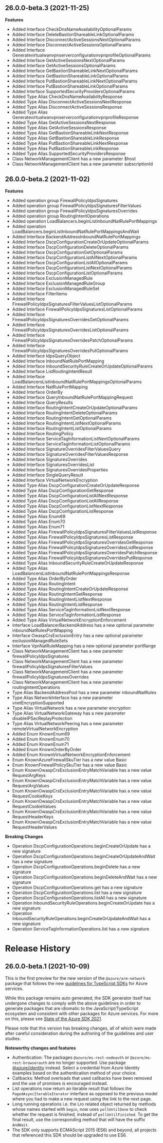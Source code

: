 ## 26.0.0-beta.3 (2021-11-25)
    
**Features**

  - Added Interface CheckDnsNameAvailabilityOptionalParams
  - Added Interface DeleteBastionShareableLinkOptionalParams
  - Added Interface DisconnectActiveSessionsNextOptionalParams
  - Added Interface DisconnectActiveSessionsOptionalParams
  - Added Interface GeneratevirtualwanvpnserverconfigurationvpnprofileOptionalParams
  - Added Interface GetActiveSessionsNextOptionalParams
  - Added Interface GetActiveSessionsOptionalParams
  - Added Interface GetBastionShareableLinkNextOptionalParams
  - Added Interface GetBastionShareableLinkOptionalParams
  - Added Interface PutBastionShareableLinkNextOptionalParams
  - Added Interface PutBastionShareableLinkOptionalParams
  - Added Interface SupportedSecurityProvidersOptionalParams
  - Added Type Alias CheckDnsNameAvailabilityResponse
  - Added Type Alias DisconnectActiveSessionsNextResponse
  - Added Type Alias DisconnectActiveSessionsResponse
  - Added Type Alias GeneratevirtualwanvpnserverconfigurationvpnprofileResponse
  - Added Type Alias GetActiveSessionsNextResponse
  - Added Type Alias GetActiveSessionsResponse
  - Added Type Alias GetBastionShareableLinkNextResponse
  - Added Type Alias GetBastionShareableLinkResponse
  - Added Type Alias PutBastionShareableLinkNextResponse
  - Added Type Alias PutBastionShareableLinkResponse
  - Added Type Alias SupportedSecurityProvidersResponse
  - Class NetworkManagementClient has a new parameter $host
  - Class NetworkManagementClient has a new parameter subscriptionId
    
## 26.0.0-beta.2 (2021-11-02)
    
**Features**

  - Added operation group FirewallPolicyIdpsSignatures
  - Added operation group FirewallPolicyIdpsSignaturesFilterValues
  - Added operation group FirewallPolicyIdpsSignaturesOverrides
  - Added operation group RoutingIntentOperations
  - Added operation LoadBalancers.beginListInboundNatRulePortMappings
  - Added operation LoadBalancers.beginListInboundNatRulePortMappingsAndWait
  - Added Interface BackendAddressInboundNatRulePortMappings
  - Added Interface DscpConfigurationCreateOrUpdateOptionalParams
  - Added Interface DscpConfigurationDeleteOptionalParams
  - Added Interface DscpConfigurationGetOptionalParams
  - Added Interface DscpConfigurationListAllNextOptionalParams
  - Added Interface DscpConfigurationListAllOptionalParams
  - Added Interface DscpConfigurationListNextOptionalParams
  - Added Interface DscpConfigurationListOptionalParams
  - Added Interface ExclusionManagedRule
  - Added Interface ExclusionManagedRuleGroup
  - Added Interface ExclusionManagedRuleSet
  - Added Interface FilterItems
  - Added Interface FirewallPolicyIdpsSignaturesFilterValuesListOptionalParams
  - Added Interface FirewallPolicyIdpsSignaturesListOptionalParams
  - Added Interface FirewallPolicyIdpsSignaturesOverridesGetOptionalParams
  - Added Interface FirewallPolicyIdpsSignaturesOverridesListOptionalParams
  - Added Interface FirewallPolicyIdpsSignaturesOverridesPatchOptionalParams
  - Added Interface FirewallPolicyIdpsSignaturesOverridesPutOptionalParams
  - Added Interface IdpsQueryObject
  - Added Interface InboundNatRulePortMapping
  - Added Interface InboundSecurityRuleCreateOrUpdateOptionalParams
  - Added Interface ListRoutingIntentResult
  - Added Interface LoadBalancersListInboundNatRulePortMappingsOptionalParams
  - Added Interface NatRulePortMapping
  - Added Interface OrderBy
  - Added Interface QueryInboundNatRulePortMappingRequest
  - Added Interface QueryResults
  - Added Interface RoutingIntentCreateOrUpdateOptionalParams
  - Added Interface RoutingIntentDeleteOptionalParams
  - Added Interface RoutingIntentGetOptionalParams
  - Added Interface RoutingIntentListNextOptionalParams
  - Added Interface RoutingIntentListOptionalParams
  - Added Interface RoutingPolicy
  - Added Interface ServiceTagInformationListNextOptionalParams
  - Added Interface ServiceTagInformationListOptionalParams
  - Added Interface SignatureOverridesFilterValuesQuery
  - Added Interface SignatureOverridesFilterValuesResponse
  - Added Interface SignaturesOverrides
  - Added Interface SignaturesOverridesList
  - Added Interface SignaturesOverridesProperties
  - Added Interface SingleQueryResult
  - Added Interface VirtualNetworkEncryption
  - Added Type Alias DscpConfigurationCreateOrUpdateResponse
  - Added Type Alias DscpConfigurationGetResponse
  - Added Type Alias DscpConfigurationListAllNextResponse
  - Added Type Alias DscpConfigurationListAllResponse
  - Added Type Alias DscpConfigurationListNextResponse
  - Added Type Alias DscpConfigurationListResponse
  - Added Type Alias Enum69
  - Added Type Alias Enum70
  - Added Type Alias Enum71
  - Added Type Alias FirewallPolicyIdpsSignaturesFilterValuesListResponse
  - Added Type Alias FirewallPolicyIdpsSignaturesListResponse
  - Added Type Alias FirewallPolicyIdpsSignaturesOverridesGetResponse
  - Added Type Alias FirewallPolicyIdpsSignaturesOverridesListResponse
  - Added Type Alias FirewallPolicyIdpsSignaturesOverridesPatchResponse
  - Added Type Alias FirewallPolicyIdpsSignaturesOverridesPutResponse
  - Added Type Alias InboundSecurityRuleCreateOrUpdateResponse
  - Added Type Alias LoadBalancersListInboundNatRulePortMappingsResponse
  - Added Type Alias OrderByOrder
  - Added Type Alias RoutingIntent
  - Added Type Alias RoutingIntentCreateOrUpdateResponse
  - Added Type Alias RoutingIntentGetResponse
  - Added Type Alias RoutingIntentListNextResponse
  - Added Type Alias RoutingIntentListResponse
  - Added Type Alias ServiceTagInformationListNextResponse
  - Added Type Alias ServiceTagInformationListResponse
  - Added Type Alias VirtualNetworkEncryptionEnforcement
  - Interface LoadBalancerBackendAddress has a new optional parameter inboundNatRulesPortMapping
  - Interface OwaspCrsExclusionEntry has a new optional parameter exclusionManagedRuleSets
  - Interface VpnNatRuleMapping has a new optional parameter portRange
  - Class NetworkManagementClient has a new parameter firewallPolicyIdpsSignatures
  - Class NetworkManagementClient has a new parameter firewallPolicyIdpsSignaturesFilterValues
  - Class NetworkManagementClient has a new parameter firewallPolicyIdpsSignaturesOverrides
  - Class NetworkManagementClient has a new parameter routingIntentOperations
  - Type Alias BackendAddressPool has a new parameter inboundNatRules
  - Type Alias NetworkInterface has a new parameter vnetEncryptionSupported
  - Type Alias VirtualNetwork has a new parameter encryption
  - Type Alias VirtualNetworkGateway has a new parameter disableIPSecReplayProtection
  - Type Alias VirtualNetworkPeering has a new parameter remoteVirtualNetworkEncryption
  - Added Enum KnownEnum69
  - Added Enum KnownEnum70
  - Added Enum KnownEnum71
  - Added Enum KnownOrderByOrder
  - Added Enum KnownVirtualNetworkEncryptionEnforcement
  - Enum KnownAzureFirewallSkuTier has a new value Basic
  - Enum KnownFirewallPolicySkuTier has a new value Basic
  - Enum KnownOwaspCrsExclusionEntryMatchVariable has a new value RequestArgKeys
  - Enum KnownOwaspCrsExclusionEntryMatchVariable has a new value RequestArgValues
  - Enum KnownOwaspCrsExclusionEntryMatchVariable has a new value RequestCookieKeys
  - Enum KnownOwaspCrsExclusionEntryMatchVariable has a new value RequestCookieValues
  - Enum KnownOwaspCrsExclusionEntryMatchVariable has a new value RequestHeaderKeys
  - Enum KnownOwaspCrsExclusionEntryMatchVariable has a new value RequestHeaderValues

**Breaking Changes**

  - Operation DscpConfigurationOperations.beginCreateOrUpdate has a new signature
  - Operation DscpConfigurationOperations.beginCreateOrUpdateAndWait has a new signature
  - Operation DscpConfigurationOperations.beginDelete has a new signature
  - Operation DscpConfigurationOperations.beginDeleteAndWait has a new signature
  - Operation DscpConfigurationOperations.get has a new signature
  - Operation DscpConfigurationOperations.list has a new signature
  - Operation DscpConfigurationOperations.listAll has a new signature
  - Operation InboundSecurityRuleOperations.beginCreateOrUpdate has a new signature
  - Operation InboundSecurityRuleOperations.beginCreateOrUpdateAndWait has a new signature
  - Operation ServiceTagInformationOperations.list has a new signature
    
# Release History

## 26.0.0-beta.1 (2021-10-09)

This is the first preview for the new version of the `@azure/arm-network` package that follows the new [guidelines for TypeScript SDKs](https://azure.github.io/azure-sdk/typescript_introduction.html) for Azure services.

While this package remains auto generated, the SDK generator itself has undergone changes to comply with the above guidelines in order to generate packages that are idiomatic to the JavaScript/TypeScript ecosystem and consistent with other packages for Azure services. For more on this, please see [State of the Azure SDK 2021](https://devblogs.microsoft.com/azure-sdk/state-of-the-azure-sdk-2021/).

Please note that this version has breaking changes, all of which were made after careful consideration during the authoring of the guidelines and user studies.

**Noteworthy changes and features**
- Authentication: The packages `@azure/ms-rest-nodeauth` or `@azure/ms-rest-browserauth` are no longer supported. Use package [@azure/identity](https://www.npmjs.com/package/@azure/identity) instead. Select a credential from Azure Identity examples based on the authentication method of your choice.
- Callbacks: Method overloads that used callbacks have been removed and the use of promises is encouraged instead.
- List operations now return an iterable result that follows the `PagedAsyncIterableIterator` interface as opposed to the previous model where you had to make a new request using the link to the next page.
- Long running operations i.e. the Lro related object returned by methods whose names started with `begin`, now uses `pollUntilDone` to check whether the request is finished, instead of `pollUntilFinished`. To get the final result, use the corresponding method that will have the suffix `AndWait`.
- The SDK only supports ECMAScript 2015 (ES6) and beyond, all projects that referenced this SDK should be upgraded to use ES6.
